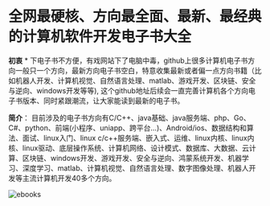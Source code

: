 # 全网最硬核、方向最全面、最新、最经典的计算机软件开发电子书大全
**初衷** * 下电子书不方便，有戏网站下了电脑中毒，github上很多计算机电子书方向一般只一个方向，最新方向电子书空白，特意收集最新或者偏一点方向书籍（比如机器人开发、计算机视觉、自然语言处理、matlab、游戏开发、区块链、安全与逆向、windows开发等等), 这个github地址后续会一直完善计算机各个方向电子书版本、同时紧跟潮流，让大家能读到最新的电子书。

**简介**： 
目前涉及的电子书方向有C/C++、java基础、java服务端、php、Go、C#、python、前端(小程序、uniapp、跨平台...)、Android/ios、数据结构和算法、面试、linux入门、linux c/c++服务端、嵌入式、运维、linux内核、linux内核、linux驱动、底层操作系统、计算机网络、设计模式、数据库、大数据、云计算、区块链、windows开发、游戏开发、安全与逆向、鸿蒙系统开发、机器学习、深度学习、matlab、计算机视觉、自然语言处理、数字图像处理、机器人开发等主流计算机开发40多个方向。


![ebooks](https://user-images.githubusercontent.com/14906970/143410747-c7663cba-4441-4561-bfe5-d57322aa2ebe.png)
